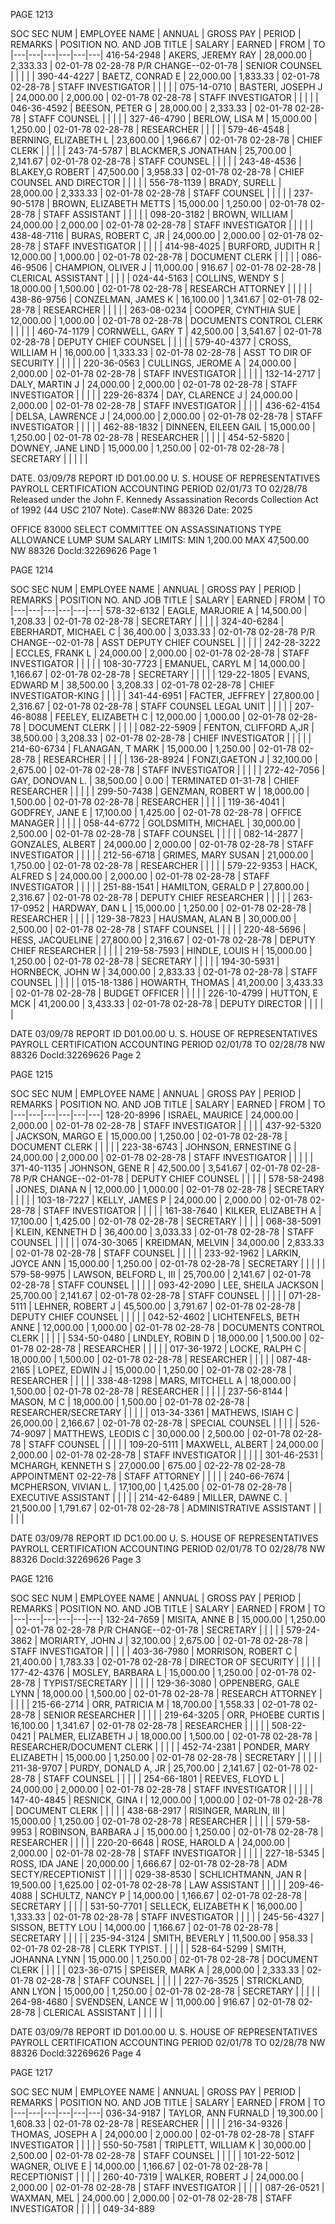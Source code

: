 PAGE
1213

SOC SEC NUM | EMPLOYEE NAME | ANNUAL  | GROSS PAY | PERIOD | REMARKS
| POSITION NO. AND JOB TITLE | SALARY | EARNED | FROM | TO 
|---|---|---|---|---|---|
416-54-2948 | AKERS, JEREMY RAY | 28,000.00 | 2,333.33 | 02-01-78 02-28-78 P/R CHANGE--02-01-78
| SENIOR COUNSEL | | | | |
390-44-4227 | BAETZ, CONRAD E | 22,000.00 | 1,833.33 | 02-01-78 02-28-78
| STAFF INVESTIGATOR | | | | |
075-14-0710 | BASTERI, JOSEPH J | 24,000.00 | 2,000.00 | 02-01-78 02-28-78
| STAFF INVESTIGATOR | | | | |
046-36-4592 | BEESON, PETER G | 28,000.00 | 2,333.33 | 02-01-78 02-28-78
| STAFF COUNSEL | | | | |
327-46-4790 | BERLOW, LISA M | 15,000.00 | 1,250.00 | 02-01-78 02-28-78
| RESEARCHER | | | | |
579-46-4548 | BERNING, ELIZABETH L | 23,600.00 | 1,966.67 | 02-01-78 02-28-78
| CHIEF CLERK | | | | |
243-74-5787 | BLACKMER,S JONATHAN | 25,700.00 | 2,141.67 | 02-01-78 02-28-78
| STAFF COUNSEL | | | | |
243-48-4536 | BLAKEY,G ROBERT | 47,500.00 | 3,958.33 | 02-01-78 02-28-78
| CHIEF COUNSEL AND DIRECTOR | | | | |
556-78-1139 | BRADY, SURELL | 28,000.00 | 2,333.33 | 02-01-78 02-28-78
| STAFF COUNSEL | | | | |
237-90-5178 | BROWN, ELIZABETH METTS | 15,000.00 | 1,250.00 | 02-01-78 02-28-78
| STAFF ASSISTANT | | | | |
098-20-3182 | BROWN, WILLIAM | 24,000.00 | 2,000.00 | 02-01-78 02-28-78
| STAFF INVESTIGATOR | | | | |
438-48-7116 | BURAS, ROBERT C, JR | 24,000.00 | 2,000.00 | 02-01-78 02-28-78
| STAFF INVESTIGATOR | | | | |
414-98-4025 | BURFORD, JUDITH R | 12,000.00 | 1,000.00 | 02-01-78 02-28-78
| DOCUMENT CLERK | | | | |
086-46-9506 | CHAMPION, OLIVER J | 11,000.00 | 916.67 | 02-01-78 02-28-78
| CLERICAL ASSISTANT | | | | |
024-44-5163 | COLLINS, WENDY S | 18,000.00 | 1,500.00 | 02-01-78 02-28-78
| RESEARCH ATTORNEY | | | | |
438-86-9756 | CONZELMAN, JAMES K | 16,100.00 | 1,341.67 | 02-01-78 02-28-78
| RESEARCHER | | | | |
263-08-0234 | COOPER, CYNTHIA SUE | 12,000.00 | 1,000.00 | 02-01-78 02-28-78
| DOCUMENTS CONTROL CLERK | | | | |
460-74-1179 | CORNWELL, GARY T | 42,500.00 | 3,541.67 | 02-01-78 02-28-78
| DEPUTY CHIEF COUNSEL | | | | |
579-40-4377 | CROSS, WILLIAM H | 16,000.00 | 1,333.33 | 02-01-78 02-28-78
| ASST TO DIR OF SECURITY | | | | |
220-36-0563 | CULLINGS, JEROME A | 24,000.00 | 2,000.00 | 02-01-78 02-28-78
| STAFF INVESTIGATOR | | | | |
132-14-2717 | DALY, MARTIN J | 24,000.00 | 2,000.00 | 02-01-78 02-28-78
| STAFF INVESTIGATOR | | | | |
229-26-8374 | DAY, CLARENCE J | 24,000.00 | 2,000.00 | 02-01-78 02-28-78
| STAFF INVESTIGATOR | | | | |
436-62-4154 | DELSA, LAWRENCE J | 24,000.00 | 2,000.00 | 02-01-78 02-28-78
| STAFF INVESTIGATOR | | | | |
462-88-1832 | DINNEEN, EILEEN GAIL | 15,000.00 | 1,250.00 | 02-01-78 02-28-78
| RESEARCHER | | | | |
454-52-5820 | DOWNEY, JANE LIND | 15,000.00 | 1,250.00 | 02-01-78 02-28-78
| SECRETARY | | | | |

DATE. 03/09/78
REPORT ID D01.00.00
U. S. HOUSE OF REPRESENTATIVES
PAYROLL CERTIFICATION
ACCOUNTING PERIOD 02/01/73 TO 02/28/78
Released under the John F. Kennedy
Assassination Records Collection Act of
1992 (44 USC 2107 Note). Case#:NW
88326 Date: 2025

OFFICE 83000 SELECT COMMITTEE ON ASSASSINATIONS
TYPE ALLOWANCE LUMP SUM SALARY LIMITS: MIN 1,200.00 MAX 47,500.00
NW 88326 Docld:32269626 Page 1

PAGE
1214

SOC SEC NUM | EMPLOYEE NAME | ANNUAL  | GROSS PAY | PERIOD | REMARKS
| POSITION NO. AND JOB TITLE | SALARY | EARNED | FROM | TO 
|---|---|---|---|---|---|
578-32-6132 | EAGLE, MARJORIE A | 14,500.00 | 1,208.33 | 02-01-78 02-28-78
| SECRETARY | | | | |
324-40-6284 | EBERHARDT, MICHAEL C | 36,400.00 | 3,033.33 | 02-01-78 02-28-78 P/R CHANGE--02-01-78
| ASST DEPUTY CHIEF COUNSEL | | | | |
242-28-3222 | ECCLES, FRANK L | 24,000.00 | 2,000.00 | 02-01-78 02-28-78
| STAFF INVESTIGATOR | | | | |
108-30-7723 | EMANUEL, CARYL M | 14,000.00 | 1,166.67 | 02-01-78 02-28-78
| SECRETARY | | | | |
129-22-1805 | EVANS, EDWARD M | 38,500.00 | 3,208.33 | 02-01-78 02-28-78
| CHIEF INVESTIGATOR-KING | | | | |
341-44-6951 | FACTER, JEFFREY | 27,800.00 | 2,316.67 | 02-01-78 02-28-78
| STAFF COUNSEL LEGAL UNIT | | | | |
207-46-8088 | FEELEY, ELIZABETH C | 12,000.00 | 1,000.00 | 02-01-78 02-28-78
| DOCUMENT CLERK | | | | |
082-22-5909 | FENTON, CLIFFORD A,JR | 38,500.00 | 3,208.33 | 02-01-78 02-28-78
| CHIEF INVESTIGATOR | | | | |
214-60-6734 | FLANAGAN, T MARK | 15,000.00 | 1,250.00 | 02-01-78 02-28-78
| RESEARCHER | | | | |
136-28-8924 | FONZI,GAETON J | 32,100.00 | 2,675.00 | 02-01-78 02-28-78
| STAFF INVESTIGATOR | | | | |
272-42-7056 | GAY, DONOVAN L. | 38,500.00 | 0.00 | TERMINATED 01-31-78
| CHIEF RESEARCHER | | | | |
299-50-7438 | GENZMAN, ROBERT W | 18,000.00 | 1,500.00 | 02-01-78 02-28-78
| RESEARCHER | | | | |
119-36-4041 | GODFREY, JANE E | 17,100.00 | 1,425.00 | 02-01-78 02-28-78
| OFFICE MANAGER | | | | |
058-44-6772 | GOLDSMITH, MICHAEL | 30,000.00 | 2,500.00 | 02-01-78 02-28-78
| STAFF COUNSEL | | | | |
082-14-2877 | GONZALES, ALBERT | 24,000.00 | 2,000.00 | 02-01-78 02-28-78
| STAFF INVESTIGATOR | | | | |
212-56-6718 | GRIMES, MARY SUSAN | 21,000.00 | 1,750.00 | 02-01-78 02-28-78
| RESEARCHER | | | | |
579-22-9353 | HACK, ALFRED S | 24,000.00 | 2,000.00 | 02-01-78 02-28-78
| STAFF INVESTIGATOR | | | | |
251-88-1541 | HAMILTON, GERALD P | 27,800.00 | 2,316.67 | 02-01-78 02-28-78
| DEPUTY CHIEF RESEARCHER | | | | |
263-17-0952 | HARDWAY, DAN L | 15,000.00 | 1,250.00 | 02-01-78 02-28-78
| RESEARCHER | | | | |
129-38-7823 | HAUSMAN, ALAN B | 30,000.00 | 2,500.00 | 02-01-78 02-28-78
| STAFF COUNSEL | | | | |
220-48-5696 | HESS, JACQUELINE | 27,800.00 | 2,316.67 | 02-01-78 02-28-78
| DEPUTY CHIEF RESEARCHER | | | | |
219-58-7593 | HINDLE, LOUIS H | 15,000.00 | 1,250.00 | 02-01-78 02-28-78
| SECRETARY | | | | |
194-30-5931 | HORNBECK, JOHN W | 34,000.00 | 2,833.33 | 02-01-78 02-28-78
| STAFF COUNSEL | | | | |
015-18-1386 | HOWARTH, THOMAS | 41,200.00 | 3,433.33 | 02-01-78 02-28-78
| BUDGET OFFICER | | | | |
226-10-4799 | HUTTON, E MCK | 41,200.00 | 3,433.33 | 02-01-78 02-28-78
| DEPUTY DIRECTOR | | | | |

DATE 03/09/78
REPORT ID D01.00.00
U. S. HOUSE OF REPRESENTATIVES
PAYROLL CERTIFICATION
ACCOUNTING PERIOD 02/01/78 ΤΟ 02/28/78
NW 88326 Docld:32269626 Page 2

PAGE
1215

SOC SEC NUM | EMPLOYEE NAME | ANNUAL  | GROSS PAY | PERIOD | REMARKS
| POSITION NO. AND JOB TITLE | SALARY | EARNED | FROM | TO 
|---|---|---|---|---|---|
128-20-8996 | ISRAEL, MAURICE | 24,000.00 | 2,000.00 | 02-01-78 02-28-78
| STAFF INVESTIGATOR | | | | |
437-92-5320 | JACKSON, MARGO E | 15,000.00 | 1,250.00 | 02-01-78 02-28-78
| DOCUMENT CLERK | | | | |
223-38-6743 | JOHNSON, ERNESTINE G | 24,000.00 | 2,000.00 | 02-01-78 02-28-78
| STAFF INVESTIGATOR | | | | |
371-40-1135 | JOHNSON, GENE R | 42,500.00 | 3,541.67 | 02-01-78 02-28-78 P/R CHANGE--02-01-78
| DEPUTY CHIEF COUNSEL | | | | |
578-58-2498 | JONES, DIANA N | 12,000.00 | 1,000.00 | 02-01-78 02-28-78
| SECRETARY | | | | |
103-18-7227 | KELLY, JAMES P | 24,000.00 | 2,000.00 | 02-01-78 02-28-78
| STAFF INVESTIGATOR | | | | |
161-38-7640 | KILKER, ELIZABETH A | 17,100.00 | 1,425.00 | 02-01-78 02-28-78
| SECRETARY | | | | |
068-38-5091 | KLEIN, KENNETH D | 36,400.00 | 3,033.33 | 02-01-78 02-28-78
| STAFF COUNSEL | | | | |
074-30-3065 | KREIDMAN, MELVIN | 34,000.00 | 2,833.33 | 02-01-78 02-28-78
| STAFF COUNSEL | | | | |
233-92-1962 | LARKIN, JOYCE ANN | 15,000.00 | 1,250.00 | 02-01-78 02-28-78
| SECRETARY | | | | |
579-58-9975 | LAWSON, BELFORD L, III | 25,700.00 | 2,141.67 | 02-01-78 02-28-78
| STAFF COUNSEL | | | | |
093-42-2090 | LEE, SHEILA JACKSON | 25,700.00 | 2,141.67 | 02-01-78 02-28-78
| STAFF COUNSEL | | | | |
071-28-5111 | LEHNER, ROBERT J | 45,500.00 | 3,791.67 | 02-01-78 02-28-78
| DEPUTY CHIEF COUNSEL | | | | |
042-52-4602 | LICHTENFELS, BETH ANNE | 12,000.00 | 1,000.00 | 02-01-78 02-28-78
| DOCUMENTS CONTROL CLERK | | | | |
534-50-0480 | LINDLEY, ROBIN D | 18,000.00 | 1,500.00 | 02-01-78 02-28-78
| RESEARCHER | | | | |
017-36-1972 | LOCKE, RALPH C | 18,000.00 | 1,500.00 | 02-01-78 02-28-78
| RESEARCHER | | | | |
087-48-2165 | LOPEZ, EDWIN J | 15,000.00 | 1,250.00 | 02-01-78 02-28-78
| RESEARCHER | | | | |
338-48-1298 | MARS, MITCHELL A | 18,000.00 | 1,500.00 | 02-01-78 02-28-78
| RESEARCHER | | | | |
237-56-8144 | MASON, M C | 18,000.00 | 1,500.00 | 02-01-78 02-28-78
| RESEARCHER/SECRETARY | | | | |
013-34-3361 | MATHEWS, ISIAH C | 26,000.00 | 2,166.67 | 02-01-78 02-28-78
| SPECIAL COUNSEL | | | | |
526-74-9097 | MATTHEWS, LEODIS C | 30,000.00 | 2,500.00 | 02-01-78 02-28-78
| STAFF COUNSEL | | | | |
109-20-5111 | MAXWELL, ALBERT | 24,000.00 | 2,000.00 | 02-01-78 02-28-78
| STAFF INVESTIGATOR | | | | |
301-46-2531 | MCHARGH, KENNETH S | 27,000.00 | 675.00 | 02-22-78 02-28-78 APPOINTMENT 02-22-78
| STAFF ATTORNEY | | | | |
240-66-7674 | MCPHERSON, VIVIAN L. | 17,100,00 | 1,425.00 | 02-01-78 02-28-78
| EXECUTIVE ASSISTANT | | | | |
214-42-6489 | MILLER, DAWNE C. | 21,500.00 | 1,791.67 | 02-01-78 02-28-78
| ADMINISTRATIVE ASSISTANT | | | | |

DATE
03/09/78
REPORT ID DC1.00.00
U. S. HOUSE OF REPRESENTATIVES
PAYROLL CERTIFICATION
ACCOUNTING PERIOD 02/01/78 TO 02/28/78
NW 88326 Docld:32269626 Page 3

PAGE
1216

SOC SEC NUM | EMPLOYEE NAME | ANNUAL  | GROSS PAY | PERIOD | REMARKS
| POSITION NO. AND JOB TITLE | SALARY | EARNED | FROM | TO 
|---|---|---|---|---|---|
132-24-7659 | MISITA, ANNE B | 15,000.00 | 1,250.00 | 02-01-78 02-28-78 P/R CHANGE--02-01-78
| SECRETARY | | | | |
579-24-3862 | MORIARTY, JOHN J | 32,100.00 | 2,675.00 | 02-01-78 02-28-78
| STAFF INVESTIGATOR | | | | |
403-36-7980 | MORRISON, ROBERT C | 21,400.00 | 1,783.33 | 02-01-78 02-28-78
| DIRECTOR OF SECURITY | | | | |
177-42-4376 | MOSLEY, BARBARA L | 15,000.00 | 1,250.00 | 02-01-78 02-28-78
| TYPIST/SECRETARY | | | | |
129-36-3080 | OPPENBERG, GALE LYNN | 18,000.00 | 1,500.00 | 02-01-78 02-28-78
| RESEARCH ATTORNEY | | | | |
215-66-2714 | ORR, PATRICIA M | 18,700.00 | 1,558.33 | 02-01-78 02-28-78
| SENIOR RESEARCHER | | | | |
219-64-3205 | ORR, PHOEBE CURTIS | 16,100.00 | 1,341.67 | 02-01-78 02-28-78
| RESEARCHER | | | | |
508-22-0421 | PALMER, ELIZABETH J | 18,000.00 | 1,500.00 | 02-01-78 02-28-78
| RESEARCHER/DOCUMENT CLERK | | | | |
452-74-2381 | PONDER, MARY ELIZABETH | 15,000.00 | 1,250.00 | 02-01-78 02-28-78
| SECRETARY | | | | |
211-38-9707 | PURDY, DONALD A, JR | 25,700.00 | 2,141.67 | 02-01-78 02-28-78
| STAFF COUNSEL | | | | |
254-66-1801 | REEVES, FLOYD L | 24,000.00 | 2,000.00 | 02-01-78 02-28-78
| STAFF INVESTIGATOR | | | | |
147-40-4845 | RESNICK, GINA I | 12,000.00 | 1,000.00 | 02-01-78 02-28-78
| DOCUMENT CLERK | | | | |
438-68-2917 | RISINGER, MARLIN, III | 15,000.00 | 1,250.00 | 02-01-78 02-28-78
| RESEARCHER | | | | |
579-58-9953 | ROBINSON, BARBARA J | 15,000.00 | 1,250.00 | 02-01-78 02-28-78
| RESEARCHER | | | | |
220-20-6648 | ROSE, HAROLD A | 24,000.00 | 2,000.00 | 02-01-78 02-28-78
| STAFF INVESTIGATOR | | | | |
227-18-5345 | ROSS, IDA JANE | 20,000.00 | 1,666.67 | 02-01-78 02-28-78
| ADM SECTY/RECEPTIONIST | | | | |
029-38-8530 | SCHLICHTMANN, JAN R | 19,500.00 | 1,625.00 | 02-01-78 02-28-78
| LAW ASSISTANT | | | | |
209-46-4088 | SCHULTZ, NANCY P | 14,000.00 | 1,166.67 | 02-01-78 02-28-78
| SECRETARY | | | | |
531-50-7701 | SELLECK, ELIZABETH Κ | 16,000.00 | 1,333.33 | 02-01-78 02-28-78
| STAFF INVESTIGATOR | | | | |
245-56-4327 | SISSON, BETTY LOU | 14,000.00 | 1,166.67 | 02-01-78 02-28-78
| SECRETARY | | | | |
235-94-3124 | SMITH, BEVERLY | 11,500.00 | 958.33 | 02-01-78 02-28-78
| CLERK TYPIST. | | | | |
528-64-5299 | SMITH, JOHANNA LYNN | 15,000.00 | 1,250.00 | 02-01-78 02-28-78
| DOCUMENT CLERK | | | | |
023-36-0715 | SPEISER, MARK A | 28,000.00 | 2,333.33 | 02-01-78 02-28-78
| STAFF COUNSEL | | | | |
227-76-3525 | STRICKLAND, ANN LYON | 15,000,00 | 1,250.00 | 02-01-78 02-28-78
| SECRETARY | | | | |
264-98-4680 | SVENDSEN, LANCE W | 11,000.00 | 916.67 | 02-01-78 02-28-78
| CLERICAL ASSISTANT | | | | |

DATE
03/09/78
REPORT ID D01.00.00
U. S. HOUSE OF REPRESENTATIVES
PAYROLL CERTIFICATION
ACCOUNTING PERIOD 02/01/78 ΤΟ 02/28/78
NW 88326 Docld:32269626 Page 4

PAGE
1217

SOC SEC NUM | EMPLOYEE NAME | ANNUAL  | GROSS PAY | PERIOD | REMARKS
| POSITION NO. AND JOB TITLE | SALARY | EARNED | FROM | TO 
|---|---|---|---|---|---|
036-34-9187 | TAYLOR, ANN FURNALD | 19,300.00 | 1,608.33 | 02-01-78 02-28-78
| RESEARCHER | | | | |
216-34-9326 | THOMAS, JOSEPH A | 24,000.00 | 2,000.00 | 02-01-78 02-28-78
| STAFF INVESTIGATOR | | | | |
550-50-7581 | TRIPLETT, WILLIAM K | 30,000.00 | 2,500.00 | 02-01-78 02-28-78
| STAFF COUNSEL | | | | |
101-22-5012 | WAGNER, OLIVE E | 14,000.00 | 1,166.67 | 02-01-78 02-28-78
| RECEPTIONIST | | | | |
260-40-7319 | WALKER, ROBERT J | 24,000.00 | 2,000.00 | 02-01-78 02-28-78
| STAFF INVESTIGATOR | | | | |
087-26-0521 | WAXMAN, MEL | 24,000.00 | 2,000.00 | 02-01-78 02-28-78
| STAFF INVESTIGATOR | | | | |
049-34-889
